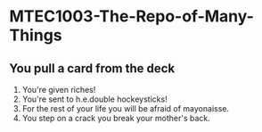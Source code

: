 # MTEC1003-The-Repo-of-Many-Things

## You pull a card from the deck
1) You're given riches!
2) You're sent to h.e.double hockeysticks!
3) For the rest of your life you will be afraid of mayonaisse.
4) You step on a crack you break your mother's back.
